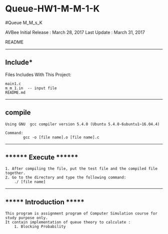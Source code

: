 # Queue-HW1-M-M-1-K
#Queue M_M_s_K

AVBee
Initial Release : March 28, 2017
Last Update     : March 31, 2017

README

-------------------------
****Include*****
-------------------------
Files Includes With This Project:

	main1.c
	m_m_1.in  -- input file
	README.md
-------------------------
****compile****
-------------------------

	Using GNU  gcc compiler version 5.4.0 (Ubuntu 5.4.0-6ubuntu1~16.04.4)  

	Command: 
			gcc -o [file name].o [file name].c

------------------------------ 
****** Execute ******
------------------------------

	1. After compiling the file, put the test file and the compiled file together.
	2. Go to the directory and type the following command:
		./ [file name]

------------------------------
***** Introduction *****
------------------------------

	This program is assignment program of Computer Simulation course for study purpose only. 
	It contain implementation of queue theory to calculate :
		1. Blocking Probability
    
    
    

	
	
	


